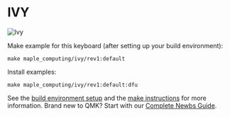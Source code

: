 IVY
===

![Ivy](https://i.imgur.com/fnVQet6.jpg)

Make example for this keyboard (after setting up your build environment):

    make maple_computing/ivy/rev1:default
    
Install examples:

    make maple_computing/ivy/rev1:default:dfu

See the [build environment setup](https://docs.qmk.fm/#/getting_started_build_tools) and the [make instructions](https://docs.qmk.fm/#/getting_started_make_guide) for more information.
Brand new to QMK? Start with our [Complete Newbs Guide](https://docs.qmk.fm/#/newbs).
